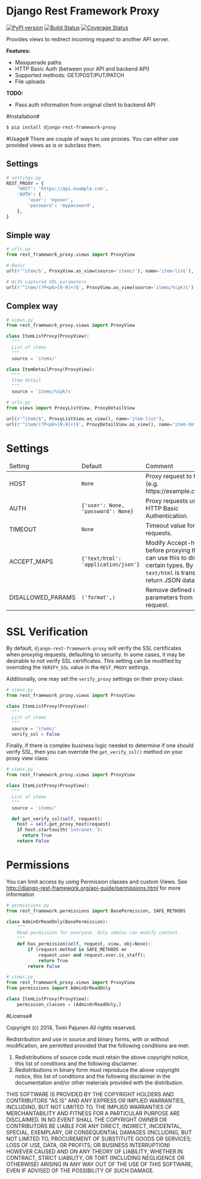 Django Rest Framework Proxy
====================

[![PyPI version](https://badge.fury.io/py/django-rest-framework-proxy.svg)](http://badge.fury.io/py/django-rest-framework-proxy)
[![Build Status](https://travis-ci.org/eofs/django-rest-framework-proxy.svg?branch=master)](https://travis-ci.org/eofs/django-rest-framework-proxy)
[![Coverage Status](https://coveralls.io/repos/eofs/django-rest-framework-proxy/badge.png?branch=master)](https://coveralls.io/r/eofs/django-rest-framework-proxy?branch=master)

Provides views to redirect incoming request to another API server.

**Features:**

* Masquerade paths
* HTTP Basic Auth (between your API and backend API)
* Supported methods: GET/POST/PUT/PATCH
* File uploads

**TODO:**
* Pass auth information from original client to backend API

#Installation#

```bash
$ pip install django-rest-framework-proxy
```

#Usage#
There are couple of ways to use proxies. You can either use provided views as is or subclass them.

## Settings ##
```python
# settings.py
REST_PROXY = {
    'HOST': 'https://api.example.com',
    'AUTH': {
        'user': 'myuser',
        'password': 'mypassword',
    },
}
```


## Simple way ##
```python
# urls.py
from rest_framework_proxy.views import ProxyView

# Basic
url(r'^item/$', ProxyView.as_view(source='items/'), name='item-list'),

# With captured URL parameters
url(r'^item/(?P<pk>[0-9]+)$', ProxyView.as_view(source='items/%(pk)s'), name='item-detail'),
```
## Complex way ##
```python
# views.py
from rest_framework_proxy.views import ProxyView

class ItemListProxy(ProxyView):
  """
  List of items
  """
  source = 'items/'

class ItemDetailProxy(ProxyView):
  """
  Item detail
  """
  source = 'items/%(pk)s'

```
```python
# urls.py
from views import ProxyListView, ProxyDetailView

url(r'^item/$', ProxyListView.as_view(), name='item-list'),
url(r'^item/(?P<pk>[0-9]+)$', ProxyDetailView.as_view(), name='item-detail'),
```

# Settings #
<table>
    <thead>
        <tr>
            <td>Setting</td>
            <td>Default</td>
            <td>Comment</td>
        </tr>
    </thead>
    <tbody>
        <tr>
            <td>HOST</td>
            <td><code>None</code></td>
            <td>Proxy request to this host (e.g. https://example.com/api/).</td>
        </tr>
        <tr>
            <td>AUTH</td>
            <td><code>{'user': None, 'password': None}</code></td>
            <td>Proxy requests using HTTP Basic Authentication.</td>
        </tr>
        <tr>
            <td>TIMEOUT</td>
            <td><code>None</code></td>
            <td>Timeout value for proxy requests.</td>
        </tr>
        <tr>
            <td>ACCEPT_MAPS</td>
            <td><code>{'text/html': 'application/json'}</code></td>
            <td>Modify Accept-headers before proxying them. You can use this to disallow certain types. By default <code>text/html</code> is translated to return JSON data.</td>
        </tr>
        <tr>
            <td>DISALLOWED_PARAMS</td>
            <td><code>('format',)</code></td>
            <td>Remove defined query parameters from proxy request.</td>
        </tr>
    </tbody>
</table>

# SSL Verification #
By default, `django-rest-framework-proxy` will verify the SSL certificates when proxying requests, defaulting
to security. In some cases, it may be desirable to not verify SSL certificates. This setting can be modified
by overriding the `VERIFY_SSL` value in the `REST_PROXY` settings.

Additionally, one may set the `verify_proxy` settings on their proxy class:

```python
# views.py
from rest_framework_proxy.views import ProxyView

class ItemListProxy(ProxyView):
  """
  List of items
  """
  source = 'items/'
  verify_ssl = False

```

Finally, if there is complex business logic needed to determine if one should verify SSL, then
you can override the `get_verify_ssl()` method on your proxy view class:

```python
# views.py
from rest_framework_proxy.views import ProxyView

class ItemListProxy(ProxyView):
  """
  List of items
  """
  source = 'items/'

  def get_verify_ssl(self, request):
    host = self.get_proxy_host(request)
    if host.startswith('intranet.'):
      return True
    return False

```

# Permissions #
You can limit access by using Permission classes and custom Views.
See http://django-rest-framework.org/api-guide/permissions.html for more information
```python
# permissions.py
from rest_framework.permissions import BasePermission, SAFE_METHODS

class AdminOrReadOnly(BasePermission):
    """
    Read permission for everyone. Only admins can modify content.
    """
    def has_permission(self, request, view, obj=None):
        if (request.method in SAFE_METHODS or
            request.user and request.user.is_staff):
            return True
        return False

```
```python
# views.py
from rest_framework_proxy.views import ProxyView
from permissions import AdminOrReadOnly

class ItemListProxy(ProxyView):
    permission_classes = (AdminOrReadOnly,)
```


#License#

Copyright (c) 2014, Tomi Pajunen
All rights reserved.

Redistribution and use in source and binary forms, with or without modification, are permitted provided that the following conditions are met:

1. Redistributions of source code must retain the above copyright notice, this list of conditions and the following disclaimer.
2. Redistributions in binary form must reproduce the above copyright notice, this list of conditions and the following disclaimer in the documentation and/or other materials provided with the distribution.

THIS SOFTWARE IS PROVIDED BY THE COPYRIGHT HOLDERS AND CONTRIBUTORS "AS IS" AND ANY EXPRESS OR IMPLIED WARRANTIES, INCLUDING, BUT NOT LIMITED TO, THE IMPLIED WARRANTIES OF MERCHANTABILITY AND FITNESS FOR A PARTICULAR PURPOSE ARE
DISCLAIMED. IN NO EVENT SHALL THE COPYRIGHT OWNER OR CONTRIBUTORS BE LIABLE FOR ANY DIRECT, INDIRECT, INCIDENTAL, SPECIAL, EXEMPLARY, OR CONSEQUENTIAL DAMAGES (INCLUDING, BUT NOT LIMITED TO, PROCUREMENT OF SUBSTITUTE GOODS OR SERVICES; LOSS OF USE, DATA, OR PROFITS; OR BUSINESS INTERRUPTION) HOWEVER CAUSED AND ON ANY THEORY OF LIABILITY, WHETHER IN CONTRACT, STRICT LIABILITY, OR TORT (INCLUDING NEGLIGENCE OR OTHERWISE) ARISING IN ANY WAY OUT OF THE USE OF THIS SOFTWARE, EVEN IF ADVISED OF THE POSSIBILITY OF SUCH DAMAGE.
